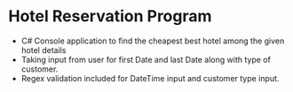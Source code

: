 # Hotel Reservation Program

- C# Console application to find the cheapest best hotel among the given hotel details
- Taking input from user for first Date and last Date along with type of customer.
- Regex validation included for DateTime input and customer type input.
